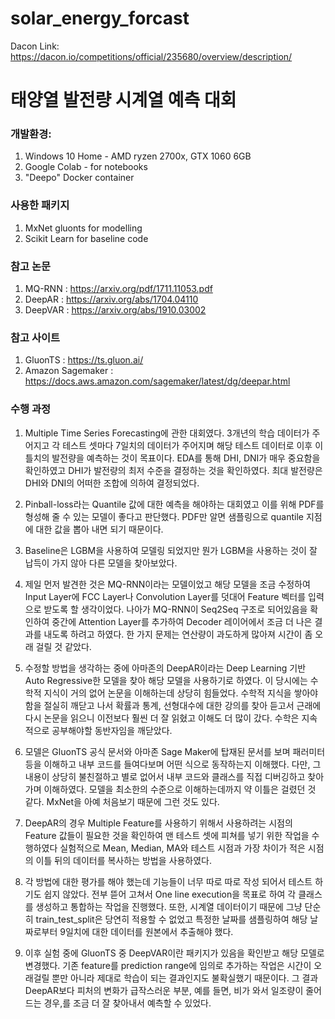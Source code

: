 # solar_energy_forcast
 
Dacon Link: https://dacon.io/competitions/official/235680/overview/description/

# 태양열 발전량 시계열 예측 대회

### 개발환경:
   
   1) Windows 10 Home - AMD ryzen 2700x, GTX 1060 6GB
   2) Google Colab - for notebooks
   3) "Deepo" Docker container

### 사용한 패키지

 1) MxNet gluonts for modelling
 2) Scikit Learn for baseline code


### 참고 논문

1) MQ-RNN : https://arxiv.org/pdf/1711.11053.pdf
2) DeepAR : https://arxiv.org/abs/1704.04110
3) DeepVAR : https://arxiv.org/abs/1910.03002


### 참고 사이트

1) GluonTS : https://ts.gluon.ai/
2) Amazon Sagemaker : https://docs.aws.amazon.com/sagemaker/latest/dg/deepar.html


### 수행 과정

1) Multiple Time Series Forecasting에 관한 대회였다. 3개년의 학습 데이터가 주어지고 각 테스트 셋마다 7일치의 데이터가 주어지며 해당 테스트 데이터로 이후 이틀치의 발전량을 예측하는 것이 목표이다. EDA를 통해 DHI, DNI가 매우 중요함을 확인하였고 DHI가 발전량의 최저 수준을 결정하는 것을 확인하였다. 최대 발전량은 DHI와 DNI의 어떠한 조합에 의하여 결정되었다.

2) Pinball-loss라는 Quantile 값에 대한 예측을 해야하는 대회였고 이를 위해 PDF를 형성해 줄 수 있는 모델이 좋다고 판단했다. PDF만 알면 샘플링으로 quantile 지점에 대한 값을 뽑아 내면 되기 때문이다.

3) Baseline은 LGBM을 사용하여 모델링 되었지만 뭔가 LGBM을 사용하는 것이 잘 납득이 가지 않아 다른 모델을 찾아보았다.

4) 제일 먼저 발견한 것은 MQ-RNN이라는 모델이었고 해당 모델을 조금 수정하여 Input Layer에 FCC Layer나 Convolution Layer를 덧대어 Feature 벡터를 입력으로 받도록 할 생각이었다. 나아가 MQ-RNN이 Seq2Seq 구조로 되어있음을 확인하여 중간에 Attention Layer를 추가하여 Decoder 레이어에서 조금 더 나은 결과를 내도록 하려고 하였다. 한 가지 문제는 연산량이 과도하게 많아져 시간이 좀 오래 걸릴 것 같았다.

5) 수정할 방법을 생각하는 중에 아마존의 DeepAR이라는 Deep Learning 기반 Auto Regressive한 모델을 찾아 해당 모델을 사용하기로 하였다. 이 당시에는 수학적 지식이 거의 없어 논문을 이해하는데 상당히 힘들었다. 수학적 지식을 쌓아야 함을 절실히 깨닫고 나서 확률과 통계, 선형대수에 대한 강의를 찾아 듣고서 근래에 다시 논문을 읽으니 이전보다 훨씬 더 잘 읽혔고 이해도 더 많이 갔다. 수학은 지속적으로 공부해야할 동반자임을 깨닫았다.

6) 모델은 GluonTS 공식 문서와 아마존 Sage Maker에 탑재된 문서를 보며 패러미터 등을 이해하고 내부 코드를 들여다보며 어떤 식으로 동작하는지 이해했다. 다만, 그 내용이 상당히 불친절하고 별로 없어서 내부 코드와 클래스를 직접 디버깅하고 찾아가며 이해하였다. 모델을 최소한의 수준으로 이해하는데까지 약 이틀은 걸렸던 것 같다. MxNet을 아예 처음보기 때문에 그런 것도 있다.

7) DeepAR의 경우 Multiple Feature를 사용하기 위해서 사용하려는 시점의 Feature 값들이 필요한 것을 확인하여 맨 테스트 셋에 피쳐를 넣기 위한 작업을 수행하였다 실험적으로 Mean, Median, MA와 테스트 시점과 가장 차이가 적은 시점의 이틀 뒤의 데이터를 복사하는 방법을 사용하였다.

8) 각 방법에 대한 평가를 해야 했는데 기능들이 너무 따로 따로 작성 되어서 테스트 하기도 쉽지 않았다. 전부 뜯어 고쳐서 One line execution을 목표로 하여 각 클래스를 생성하고 통합하는 작업을 진행했다. 또한, 시계열 데이터이기 때문에 그냥 단순히 train_test_split은 당연히 적용할 수 없었고 특정한 날짜를 샘플링하여 해당 날짜로부터 9일치에 대한 데이터를 원본에서 추출해야 했다.

9) 이후 실험 중에 GluonTS 중 DeepVAR이란 패키지가 있음을 확인받고 해당 모델로 변경했다. 기존 feature를 prediction range에 임의로 추가하는 작업은 시간이 오래걸릴 뿐만 아니라 제대로 학습이 되는 결과인지도 불확실했기 때문이다. 그 결과 DeepAR보다 피처의 변화가 급작스러운 부분, 예를 들면, 비가 와서 일조량이 줄어드는 경우,를 조금 더 잘 찾아내서 예측할 수 있었다.
